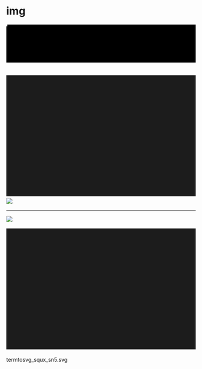 # img

![](output.gif)  
![<img src="termtosvg_squx_sn5.svg">]()  

[<img src="termtosvg_squx_sn5.svg">]()
![](https://my.mixtape.moe/xnaieq.svg)

---

![](https://raw.githubusercontent.com/9mo/img/master/termtosvg_squx_sn5.svghttps://cdn.rawgit.com/NNTin/test/fbe3b4e3/test/animateddiscord.svg)

![](termtosvg_squx_sn5.svg)
  
termtosvg_squx_sn5.svg